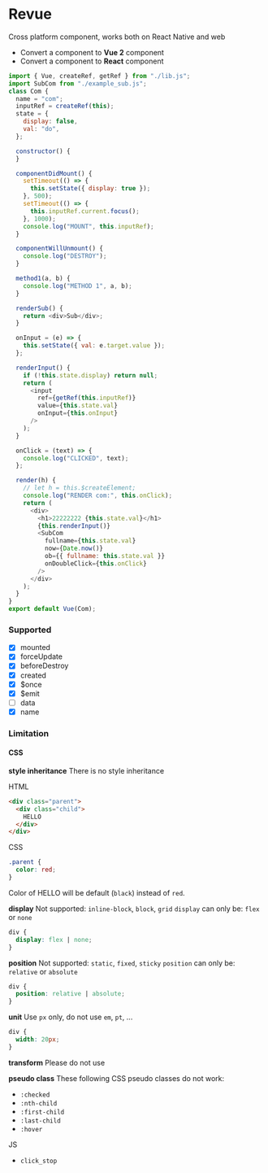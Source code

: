 # Revue
Cross platform component, works both on React Native and web

* Convert a component to **Vue 2** component
* Convert a component to **React** component

```js
import { Vue, createRef, getRef } from "./lib.js";
import SubCom from "./example_sub.js";
class Com {
  name = "com";
  inputRef = createRef(this);
  state = {
    display: false,
    val: "do",
  };

  constructor() {
  }

  componentDidMount() {
    setTimeout(() => {
      this.setState({ display: true });
    }, 500);
    setTimeout(() => {
      this.inputRef.current.focus();
    }, 1000);
    console.log("MOUNT", this.inputRef);
  }

  componentWillUnmount() {
    console.log("DESTROY");
  }

  method1(a, b) {
    console.log("METHOD 1", a, b);
  }

  renderSub() {
    return <div>Sub</div>;
  }

  onInput = (e) => {
    this.setState({ val: e.target.value });
  };

  renderInput() {
    if (!this.state.display) return null;
    return (
      <input
        ref={getRef(this.inputRef)}
        value={this.state.val}
        onInput={this.onInput}
      />
    );
  }

  onClick = (text) => {
    console.log("CLICKED", text);
  };

  render(h) {
    // let h = this.$createElement;
    console.log("RENDER com:", this.onClick);
    return (
      <div>
        <h1>22222222 {this.state.val}</h1>
        {this.renderInput()}
        <SubCom
          fullname={this.state.val}
          now={Date.now()}
          ob={{ fullname: this.state.val }}
          onDoubleClick={this.onClick}
        />
      </div>
    );
  }
}
export default Vue(Com);

```

### Supported
- [X] mounted
- [X] forceUpdate	
- [X] beforeDestroy
- [X] created
- [X] $once
- [X] $emit
- [ ] data
- [X] name

### Limitation
#### CSS
**style inheritance**
There is no style inheritance

HTML

```html
<div class="parent">
  <div class="child">
    HELLO
  </div>
</div>
```
CSS

```css
.parent {
  color: red;
}
```
Color of HELLO will be default (`black`) instead of `red`.

**display**
Not supported: `inline-block`, `block`, `grid`
`display` can only be: `flex` or `none`
```css
div {
  display: flex | none;
}
```
**position**
Not supported: `static`, `fixed`, `sticky`
`position` can only be: `relative` or `absolute`

```css
div {
  position: relative | absolute;
}
```

**unit**
Use `px` only, do not use `em`, `pt`, ...
```css
div {
  width: 20px;
}
```

**transform**
Please do not use

**pseudo class**
These following CSS pseudo classes do not work:
* `:checked`
* `:nth-child`
* `:first-child`
* `:last-child`
* `:hover`

JS
* `click_stop`
